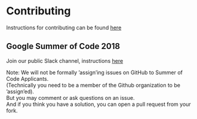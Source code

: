 # Contributing

Instructions for contributing can be found [here](http://submitty.org/developer/how_to_contribute)

## Google Summer of Code 2018

Join our public Slack channel, instructions [here](http://submitty.org/developer/)

Note:  We will not be formally ’assign’ing issues on GitHub to Summer of Code Applicants.  
(Technically you need to be a member of the Github organization to be ’assign’ed).  
But you may comment or ask questions on an issue.  
And if you think you have a solution, you can open a pull request from your fork.  
